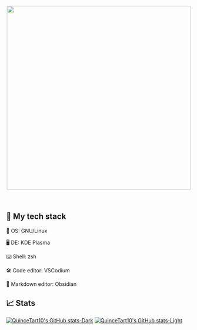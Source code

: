 <p align="center">
  <img src="https://github.com/QuinceTart10/QuinceTart10/assets/140733889/8d226cee-7663-4aef-9d21-1d9b91ed2037" width="500" />
</p>
<br>

## 📀 My tech stack
💾 OS: GNU/Linux

🖥️ DE: KDE Plasma

⌨️ Shell: zsh

🛠️ Code editor: VSCodium

📄 Markdown editor: Obsidian

## 📈 Stats
[![QuinceTart10's GitHub stats-Dark](https://github-readme-stats.vercel.app/api?username=QuinceTart10&show_icons=true&theme=github_dark&height=200#gh-dark-mode-only)](https://github.com/anuraghazra/github-readme-stats#gh-dark-mode-only)
[![QuinceTart10's GitHub stats-Light](https://github-readme-stats.vercel.app/api?username=QuinceTart10&show_icons=true&theme=default&height=200#gh-light-mode-only)](https://github.com/anuraghazra/github-readme-stats#gh-light-mode-only)
